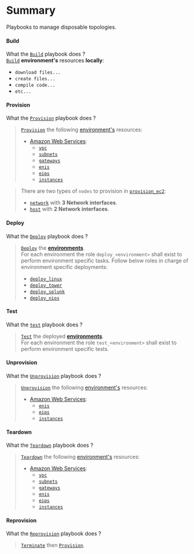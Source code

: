 # Summary
Playbooks to manage disposable topologies.

#### Build
What the [`Build`](build.yaml) playbook does ?  
[`Build`](build.yaml) **environment's** resources **locally**:
- `download files...`
- `create files...`
- `compile code...`
- `etc...`

#### Provision
What the [`Provision`](provision.yaml) playbook does ?  
> [`Provision`](provision.yaml) the following [environment's](####Environments) resources:  
> - [Amazon Web Services](https://aws.amazon.com):
>   - [`vpc`](roles/provision_ec2/present/)
>   - [`subnets`](roles/provision_ec2/present)
>   - [`gateways`](roles/provision_ec2/present/)
>   - [`enis`](roles/provision_ec2/present/)
>   - [`eips`](roles/provision_ec2/present/)
>   - [`instances`](roles/provision_ec2/present/)  

> There are two types of `nodes` to provision in [`provision_ec2`](roles/provision_ec2):
> - [`network`](roles/provision_ec2/present/network.yaml) with **3 Network interfaces**.
> - [`host`](roles/provision_ec2/present/host.yaml) with **2 Network interfaces**.

#### Deploy
What the [`Deploy`](deploy.yaml) playbook does ?  
> [`Deploy`](deploy.yaml) the [**environments**](####Environments).  
> For each environment the role `deploy_<environment>` shall exist to perform environment specific tasks.
> Follow below roles in charge of environment specific deployments:  
>   - [`deploy_linux`](projet/roles/deploy_linux)
>   - [`deploy_tower`](projet/roles/deploy_tower)
>   - [`deploy_splunk`](projet/roles/deploy_splunk)
>   - [`deploy_nios`](projet/roles/deploy_nios)

#### Test
What the [`test`](test.yaml) playbook does ?  
> [`Test`](test.yaml) the deployed [**environments**](####Environments).  
> For each environment the role `test_<environment>` shall exist to perform environment specific tests.

#### Unprovision
What the [`Unprovision`](unprovision.yaml) playbook does ?  
> [`Unprovision`](unprovision.yaml) the following [environment's](####Environments) resources:  
> - [Amazon Web Services](https://aws.amazon.com):
>   - [`enis`](roles/provision_ec2/terminated/)
>   - [`eips`](roles/provision_ec2/terminated/)
>   - [`instances`](roles/provision_ec2/terminated/)  

#### Teardown
What the [`Teardown`](teardown.yaml) playbook does ?  
> [`Teardown`](teardown.yaml) the following [environment's](####Environments) resources:  
> - [Amazon Web Services](https://aws.amazon.com):  
>   - [`vpc`](roles/provision_ec2/absent/vpc.yaml)  
>   - [`subnets`](roles/provision_ec2/absentvpc.yaml)  
>   - [`gateways`](roles/provision_ec2/absent/vpc.yaml)  
>   - [`enis`](roles/provision_ec2/absent/vpc.yaml)  
>   - [`eips`](roles/provision_ec2/absent/vpc.yaml)  
>   - [`instances`](roles/provision_ec2/absent/vpc.yaml)  

#### Reprovision
What the [`Reprovision`](remain.yaml) playbook does ?  
> [`Terminate`](###Terminate) then [`Provision`](###Provision).  
